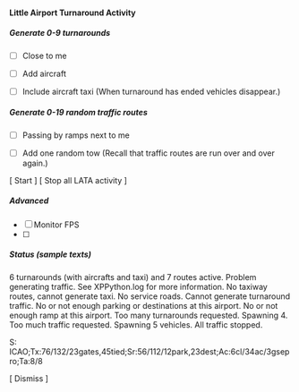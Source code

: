 
#### Little Airport Turnaround Activity

##### Generate 0-9 turnarounds
- [ ] Close to me
- [ ] Add aircraft
- [ ] Include aircraft taxi
(When turnaround has ended vehicles disappear.)


##### Generate 0-19 random traffic routes
- [ ] Passing by ramps next to me
- [ ] Add one random tow
(Recall that traffic routes are run over and over again.)


[ Start ]  [ Stop all LATA activity ]

##### Advanced
- [ ] Monitor FPS
- [ ] 

##### Status (sample texts)
6 turnarounds (with aircrafts and taxi) and 7 routes active.
Problem generating traffic. See XPPython.log for more information.
No taxiway routes, cannot generate taxi.
No service roads. Cannot generate turnaround traffic.
No or not enough parking or destinations at this airport.
No or not enough ramp at this airport.
Too many turnarounds requested. Spawning 4.
Too much traffic requested. Spawning 5 vehicles.
All traffic stopped.

S: ICAO;Tx:76/132/23gates,45tied;Sr:56/112/12park,23dest;Ac:6cl/34ac/3gsepro;Ta:8/8

[ Dismiss ]